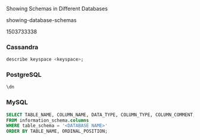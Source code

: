 Showing Schemas in Different Databases

showing-database-schemas

1503733338

### Cassandra

```sql
describe keyspace <keyspace>;
```

### PostgreSQL

```sql
\dn
```

### MySQL

```sql
SELECT TABLE_NAME, COLUMN_NAME, DATA_TYPE, COLUMN_TYPE, COLUMN_COMMENT, ORDINAL_POSITION
FROM information_schema.columns
WHERE table_schema = '<DATABASE NAME>'
ORDER BY TABLE_NAME, ORDINAL_POSITION;
```
